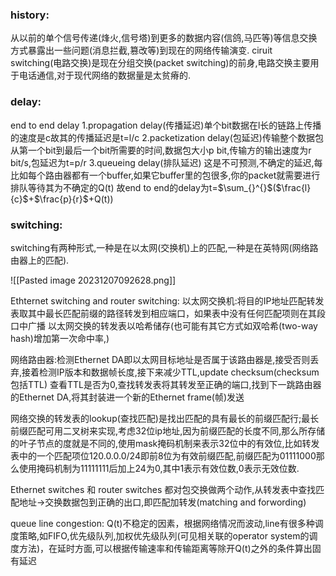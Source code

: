

### history:
从以前的单个信号传递(烽火,信号塔)到更多的数据内容(信鸽,马匹等)等信息交换方式暴露出一些问题(消息拦截,篡改等)到现在的网络传输演变.
ciruit switching(电路交换)是现在分组交换(packet switching)的前身,电路交换主要用于电话通信,对于现代网络的数据量是太贫瘠的.

### delay:
end to end delay
	1.propagation delay(传播延迟)单个bit数据在l长的链路上传播的速度是c故其的传播延迟是t=l/c
	2.packetization delay(包延迟)传输整个数据包从第一个bit到最后一个bit所需要的时间,数据包大小p bit,传输方的输出速度为r bit/s,包延迟为t=p/r
	3.queueing delay(排队延迟) 这是不可预测,不确定的延迟,每比如每个路由器都有一个buffer,如果它buffer里的包很多,你的packet就需要进行排队等待其为不确定的Q(t)
故end to end的delay为t=$\sum_{}^{}$($\frac{l}{c}$+$\frac{p}{r}$+Q(t))

### switching:
switching有两种形式,一种是在以太网(交换机)上的匹配,一种是在英特网(网络路由器上的匹配).

![[Pasted image 20231207092628.png]]

Ethternet switching and router switching:
以太网交换机:将目的IP地址匹配转发表取其中最长匹配前缀的路径转发到相应端口，如果表中没有任何匹配项则在其段口中广播
以太网交换的转发表以哈希储存(也可能有其它方式如双哈希(two-way hash)增加第一次命中率,)


网络路由器:检测Ethernet DA即以太网目标地址是否属于该路由器是,接受否则丢弃,接着检测IP版本和数据帧长度,接下来减少TTL,update checksum(checksum包括TTL) 查看TTL是否为0,查找转发表将其转发至正确的端口,找到下一跳路由器的Ethernet DA,将其封装进一个新的Ethernet frame(帧)发送

网络交换的转发表的lookup(查找匹配)是找出匹配的具有最长的前缀匹配行;最长前缀匹配可用二叉树来实现,考虑32位ip地址,因为前缀匹配的长度不同,那么所存储的叶子节点的度就是不同的,使用mask掩码机制来表示32位中的有效位,比如转发表中的一个匹配项位120.0.0.0/24即前8位为有效前缀匹配,前缀匹配为01111000那么使用掩码机制为11111111后加上24为0,其中1表示有效位数,0表示无效位数.


Ethernet switches 和 router switches 都对包交换做两个动作,从转发表中查找匹配地址->交换数据包到正确的出口,即匹配加转发(matching and forwording)


queue line congestion:
Q(t)不稳定的因素，根据网络情况而波动,line有很多种调度策略,如FIFO,优先级队列,加权优先级队列(可见相关联的operator system的调度方法)，在延时方面,可以根据传输速率和传输距离等除开Q(t)之外的条件算出固有延迟